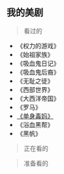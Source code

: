 ## 我的美剧

> 看过的
- 《权力的游戏》
- 《始祖家族》
- 《吸血鬼日记》
- 《吸血鬼后裔》
- 《无耻之徒》
- 《西部世界》
- 《大西洋帝国》
- 《罗马》
- [《单身毒妈》](weeds.md)
- 《浴血黑帮》
- 《黑帆》

> 正在看的

    

> 准备看的